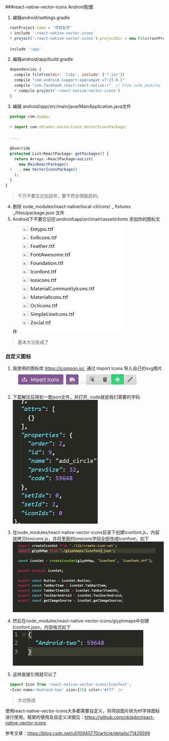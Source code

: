 ###react-native-vector-icons Android配置
 
 1. 编辑android/settings.gradle

```js
  rootProject.name = '项目名字'
  + include ':react-native-vector-icons'
  + project(':react-native-vector-icons').projectDir = new File(rootProject.projectDir, '../node_modules/react-native-vector-icons/android')

  include ':app'
```

2. 编辑android/app/build.gradle

```js
  dependencies {
    compile fileTree(dir: 'libs', include: ['*.jar'])
    compile "com.android.support:appcompat-v7:23.0.1"
    compile "com.facebook.react:react-native:+"  // From node_modules
    + compile project(':react-native-vector-icons')
  }
```

3. 编辑 android/app/src/main/java/MainApplication.java文件

```js
  package com.myapp;

  + import com.oblador.vectoricons.VectorIconsPackage;

  ....

  @Override
  protected List<ReactPackage> getPackages() {
    return Arrays.<ReactPackage>asList(
      new MainReactPackage()
  +   , new VectorIconsPackage()
    );
  }
}
```
> 千万不要忘记加逗号，要不然会很尴尬的。

4. 删除 node_modules/react-native/local-cli/core/ _ fixtures _/files/package.json 文件
5. Android下不要忘记在\android\app\src\main\assets\fonts 添加你的图标文件 
![icon](images/icon.png)
> 基本大功告成了

### 自定义图标

  1. 我使用的图标库 https://icomoon.io/, 通过 Import Icons 导入自己的svg图片 
  ![icon](images/iconfont.png)
  2. 下载解压后得到一歌json文件，并打开, code就是我们需要的字码
  ![icon](images/code.png)

  3. 在node_modules/react-native-vector-icons目录下创建Iconfont.js，内容就拷贝Ionicons.js，并将里面的Ionicons字段全部改成Iconfont，如下
  ![icon](images/js.png)

  4. 然后在node_modules/react-native-vector-icons/glyphmaps中创建Iconfont.json，内容格式如下
  ![icon](images/json.png)
  5. 这样直接引用就可以了
  ```js
    import Icon from 'react-native-vector-icons/Iconfont';
    <Icon name='Android-two' size={20} color='#fff' />
  ```
  > 大功告成

  使用react-native-vector-icons大多都需要自定义，将项目图片转为ttf字体图标进行使用。框架的使用及自定义详细见：https://github.com/oblador/react-native-vector-icons

  参考文章：https://blog.csdn.net/u010940770/article/details/71429599